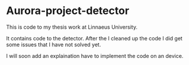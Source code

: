 # Aurora-project-detector
This is code to my thesis work at Linnaeus University.

It contains code to the detector.
After the I cleaned up the code I did get some issues that I have not solved yet.

I will soon add an explaination have to implement the code on an device.
